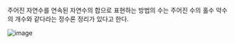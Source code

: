주어진 자연수를 연속된 자연수의 합으로 표현하는 방법의 수는 주어진 수의 홀수 약수의 개수와 같다라는 정수론 정리가 있다고 한다.

![image](https://github.com/naryeong-ko/TIL/assets/99406992/87d98981-17ed-4f28-a134-24be1435efae)
